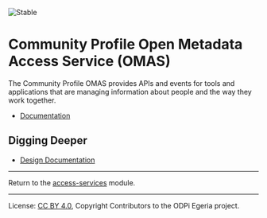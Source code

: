 <!-- SPDX-License-Identifier: CC-BY-4.0 -->
<!-- Copyright Contributors to the ODPi Egeria project. -->

![Stable](../../../images/egeria-content-status-released.png#pagewidth)

# Community Profile Open Metadata Access Service (OMAS)

The Community Profile OMAS provides APIs and events for tools and applications
that are managing information about people and the way they work together.

* [Documentation](https://egeria-project.org/services/omas/community-profile/overview)


## Digging Deeper

* [Design Documentation](docs/design)

----
Return to the [access-services](..) module.

----
License: [CC BY 4.0](https://creativecommons.org/licenses/by/4.0/),
Copyright Contributors to the ODPi Egeria project.

